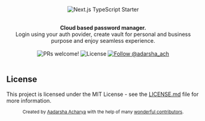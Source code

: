 <p align="center">
  <img src="https://user-images.githubusercontent.com/26466516/141659551-d7ba5630-7200-46fe-863b-87818dae970a.png" alt="Next.js TypeScript Starter">
</p>

<br />

<div align="center"><strong>Cloud based password manager.</strong></div>
<div align="center">Login using your auth povider, create vault for personal and business purpose and enjoy seamless experience.</div>

<br />

<div align="center">
  <img src="https://img.shields.io/static/v1?label=PRs&message=welcome&style=flat-square&color=5e17eb&labelColor=000000" alt="PRs welcome!" />

  <img alt="License" src="https://img.shields.io/github/license/adarsha_ach/PassMan?style=flat-square&color=5e17eb&labelColor=000000">

  <a href="https://twitter.com/intent/follow?screen_name=adarsha_ach">
    <img src="https://img.shields.io/twitter/follow/adarsha_ach?style=flat-square&color=5e17eb&labelColor=000000" alt="Follow @adarsha_ach" />
  </a>
</div>

<br />

## License

This project is licensed under the MIT License - see the [LICENSE.md](LICENSE.md) file for more information.

<div align="center">
  <sub>Created by <a href="https://twitter.com/adarsha_ach">Aadarsha Acharya</a> with the help of many <a href="https://github.com/adarshaacharya/PassMan/graphs/contributors">wonderful contributors</a>.</sub>
</div>
